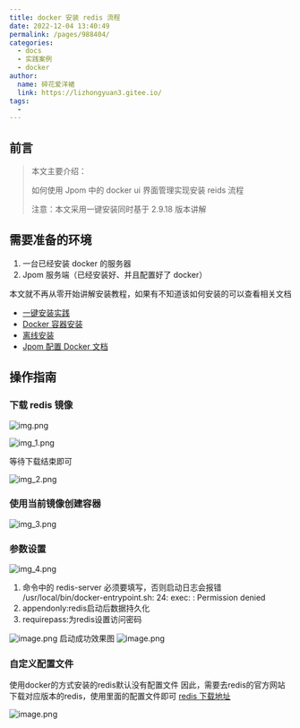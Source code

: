 ```yaml
---
title: docker 安装 redis 流程
date: 2022-12-04 13:40:49
permalink: /pages/988404/
categories:
  - docs
  - 实践案例
  - docker
author:
  name: 碎花爱洋裙
  link: https://lizhongyuan3.gitee.io/
tags:
  - 
---
```



## 前言

> 本文主要介绍：
>
> 如何使用 Jpom 中的 docker ui 界面管理实现安装 reids 流程
> 
> 注意：本文采用一键安装同时基于 2.9.18 版本讲解


## 需要准备的环境

1. 一台已经安装 docker 的服务器
2. Jpom 服务端（已经安装好、并且配置好了 docker）

本文就不再从零开始讲解安装教程，如果有不知道该如何安装的可以查看相关文档


- [一键安装实践](https://jpom.top/pages/15b7a2/)
- [Docker 容器安装](https://jpom.top/pages/c846d3/)
- [离线安装](https://jpom.top/pages/af288b/)
- [Jpom 配置 Docker 文档](https://jpom.top/pages/practice/docker-cli/)

## 操作指南

### 下载 redis 镜像

![img.png](/images/tutorial/docker-use-redis/img.png)

![img_1.png](/images/tutorial/docker-use-redis/img_1.png)


等待下载结束即可


![img_2.png](/images/tutorial/docker-use-redis/img_2.png)

### 使用当前镜像创建容器


![img_3.png](/images/tutorial/docker-use-redis/img_3.png)

### 参数设置

![img_4.png](/images/tutorial/docker-use-redis/img_4.png)

1. 命令中的  redis-server 必须要填写，否则启动日志会报错 /usr/local/bin/docker-entrypoint.sh: 24: exec: : Permission denied
2. appendonly:redis启动后数据持久化
3. requirepass:为redis设置访问密码

![image.png](/images/tutorial/docker-use-redis/docker-redis-image-3.png)
启动成功效果图
![image.png](/images/tutorial/docker-use-redis/docker-redis-image-4.png)

### 自定义配置文件

使用docker的方式安装的redis默认没有配置文件
因此，需要去redis的官方网站下载对应版本的redis，使用里面的配置文件即可 [redis 下载地址](https://redis.io/download/#redis-downloads)

![image.png](/images/tutorial/docker-use-redis/docker-redis-image-5.png)
